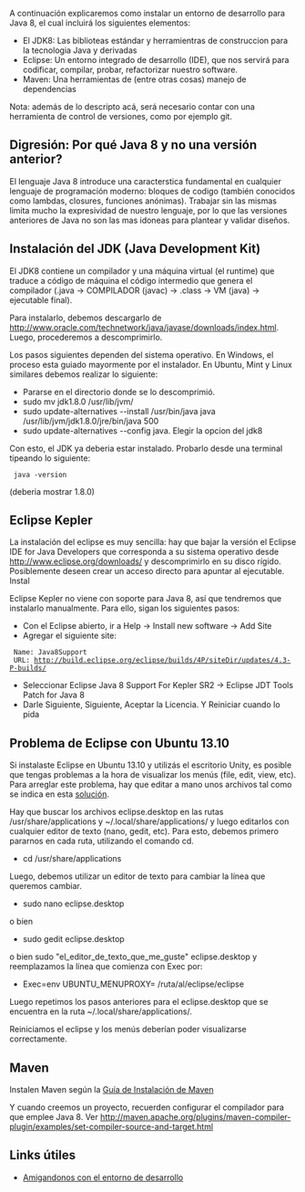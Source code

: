 A continuación explicaremos como instalar un entorno de desarrollo para Java 8, el cual incluirá los siguientes elementos:

-   El JDK8: Las biblioteas estándar y herramientras de construccion para la tecnologia Java y derivadas
-   Eclipse: Un entorno integrado de desarrollo (IDE), que nos servirá para codificar, compilar, probar, refactorizar nuestro software.
-   Maven: Una herramientas de (entre otras cosas) manejo de dependencias

Nota: además de lo descripto acá, será necesario contar con una herramienta de control de versiones, como por ejemplo git.

Digresión: Por qué Java 8 y no una versión anterior?
----------------------------------------------------

El lenguaje Java 8 introduce una caracterstica fundamental en cualquier lenguaje de programación moderno: bloques de codigo (también conocidos como lambdas, closures, funciones anónimas). Trabajar sin las mismas limita mucho la expresividad de nuestro lenguaje, por lo que las versiones anteriores de Java no son las mas idoneas para plantear y validar diseños.

Instalación del JDK (Java Development Kit)
------------------------------------------

El JDK8 contiene un compilador y una máquina virtual (el runtime) que traduce a código de máquina el código intermedio que genera el compilador (.java → COMPILADOR (javac) → .class → VM (java) → ejecutable final).

Para instalarlo, debemos descargarlo de <http://www.oracle.com/technetwork/java/javase/downloads/index.html>. Luego, procederemos a descomprimirlo.

Los pasos siguientes dependen del sistema operativo. En Windows, el proceso esta guiado mayormente por el instalador. En Ubuntu, Mint y Linux similares debemos realizar lo siguiente:

-   Pararse en el directorio donde se lo descomprimió.
-   sudo mv jdk1.8.0 /usr/lib/jvm/
-   sudo update-alternatives --install /usr/bin/java java /usr/lib/jvm/jdk1.8.0/jre/bin/java 500
-   sudo update-alternatives --config java. Elegir la opcion del jdk8

Con esto, el JDK ya deberia estar instalado. Probarlo desde una terminal tipeando lo siguiente:

` java -version`

(deberia mostrar 1.8.0)

Eclipse Kepler
--------------

La instalación del eclipse es muy sencilla: hay que bajar la versión el Eclipse IDE for Java Developers que corresponda a su sistema operativo desde <http://www.eclipse.org/downloads/> y descomprimirlo en su disco rígido. Posiblemente deseen crear un acceso directo para apuntar al ejecutable. Instal

Eclipse Kepler no viene con soporte para Java 8, así que tendremos que instalarlo manualmente. Para ello, sigan los siguientes pasos:

-   Con el Eclipse abierto, ir a Help -&gt; Install new software -&gt; Add Site
-   Agregar el siguiente site:

` Name: Java8Support`
` URL: `[`http://build.eclipse.org/eclipse/builds/4P/siteDir/updates/4.3-P-builds/`](http://build.eclipse.org/eclipse/builds/4P/siteDir/updates/4.3-P-builds/)

-   Seleccionar Eclipse Java 8 Support For Kepler SR2 -&gt; Eclipse JDT Tools Patch for Java 8
-   Darle Siguiente, Siguiente, Aceptar la Licencia. Y Reiniciar cuando lo pida

Problema de Eclipse con Ubuntu 13.10
------------------------------------

Si instalaste Eclipse en Ubuntu 13.10 y utilizás el escritorio Unity, es posible que tengas problemas a la hora de visualizar los menús (file, edit, view, etc). Para arreglar este problema, hay que editar a mano unos archivos tal como se indica en esta [solución](http://askubuntu.com/questions/364310/eclipse-kepler-runs-weird).

Hay que buscar los archivos eclipse.desktop en las rutas /usr/share/applications y ~/.local/share/applications/ y luego editarlos con cualquier editor de texto (nano, gedit, etc). Para esto, debemos primero pararnos en cada ruta, utilizando el comando cd.

-   cd /usr/share/applications

Luego, debemos utilizar un editor de texto para cambiar la línea que queremos cambiar.

-   sudo nano eclipse.desktop

o bien

-   sudo gedit eclipse.desktop

o bien sudo "el\_editor\_de\_texto\_que\_me\_guste" eclipse.desktop y reemplazamos la línea que comienza con Exec por:

-   Exec=env UBUNTU\_MENUPROXY= /ruta/al/eclipse/eclipse

Luego repetimos los pasos anteriores para el eclipse.desktop que se encuentra en la ruta ~/.local/share/applications/.

Reiniciamos el eclipse y los menús deberían poder visualizarse correctamente.

Maven
-----

Instalen Maven según la [Guía de Instalación de Maven](guia-de-instalacion-de-maven.html)

Y cuando creemos un proyecto, recuerden configurar el compilador para que emplee Java 8. Ver <http://maven.apache.org/plugins/maven-compiler-plugin/examples/set-compiler-source-and-target.html>

Links útiles
------------

-   [Amigandonos con el entorno de desarrollo](amigandonos-con-el-entorno-de-desarrollo.html)


